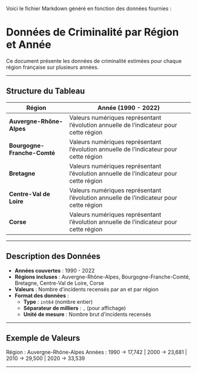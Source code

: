 Voici le fichier Markdown généré en fonction des données fournies :

# Données de Criminalité par Région et Année

Ce document présente les données de criminalité estimées pour chaque région française sur plusieurs années.

---

## Structure du Tableau

| Région                   | Année (1990 - 2022)                                                                                   |
|--------------------------|-----------------------------------------------------------------------------------------------------|
| **Auvergne-Rhône-Alpes** | Valeurs numériques représentant l’évolution annuelle de l’indicateur pour cette région            |
| **Bourgogne-Franche-Comté** | Valeurs numériques représentant l’évolution annuelle de l’indicateur pour cette région            |
| **Bretagne**             | Valeurs numériques représentant l’évolution annuelle de l’indicateur pour cette région            |
| **Centre-Val de Loire**  | Valeurs numériques représentant l’évolution annuelle de l’indicateur pour cette région            |
| **Corse**                | Valeurs numériques représentant l’évolution annuelle de l’indicateur pour cette région            |

---

## Description des Données

- **Années couvertes** : 1990 - 2022  
- **Régions incluses** : Auvergne-Rhône-Alpes, Bourgogne-Franche-Comté, Bretagne, Centre-Val de Loire, Corse  
- **Valeurs** : Nombre d’incidents recensés par an et par région  
- **Format des données** :  
  - **Type** : `int64` (nombre entier)  
  - **Séparateur de milliers** : `,` (pour affichage)  
  - **Unité de mesure** : Nombre brut d'incidents recensés  

---

## Exemple de Valeurs

Région : Auvergne-Rhône-Alpes
Années : 1990 → 17,742 | 2000 → 23,681 | 2010 → 29,500 | 2020 → 33,539

---